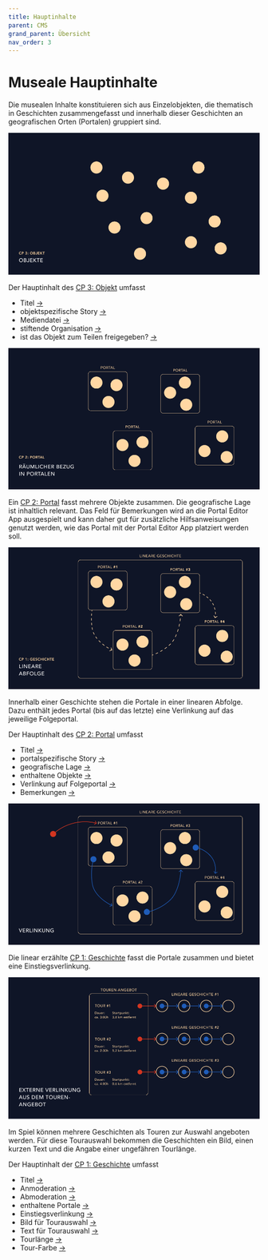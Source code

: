 ```yaml
---
title: Hauptinhalte
parent: CMS
grand_parent: Übersicht
nav_order: 3
---
```


# Museale Hauptinhalte

Die musealen Inhalte konstituieren sich aus Einzelobjekten, die thematisch in Geschichten zusammengefasst und innerhalb dieser Geschichten an geografischen Orten (Portalen) gruppiert sind.

![Objekte](/img/content-structure-1.png)

Der Hauptinhalt des [CP 3: Objekt](2.1-cms-struktur.html#cp-3-objekt) umfasst

- Titel [&#8594;](https://ekkip.github.io/zwanzig-ar-doc/2.1-cms-struktur.html#titel-text-2)
- objektspezifische Story [&#8594;](https://ekkip.github.io/zwanzig-ar-doc/2.1-cms-struktur.html#objektspezifische-story-textobjekt)
- Mediendatei [&#8594;](https://ekkip.github.io/zwanzig-ar-doc/2.1-cms-struktur.html#media-contentful-media-asset-mult)
- stiftende Organisation [&#8594;](https://ekkip.github.io/zwanzig-ar-doc/2.1-cms-struktur.html#stiftende-organisation-cp-5-institution)
- ist das Objekt zum Teilen freigegeben?  [&#8594;](https://ekkip.github.io/zwanzig-ar-doc/2.1-cms-struktur.html#zum-teilen-freigegeben-janein)

![Portale](/img/content-structure-2.png)

Ein [CP 2: Portal](2.1-cms-struktur.html#cp-2-portal) fasst mehrere Objekte zusammen. Die geografische Lage ist inhaltlich relevant. Das Feld für Bemerkungen wird an die Portal Editor App ausgespielt und kann daher gut für zusätzliche Hilfsanweisungen genutzt werden, wie das Portal mit der Portal Editor App platziert werden soll.

![Portalabfolge](/img/content-structure-3.png)

Innerhalb einer Geschichte stehen die Portale in einer linearen Abfolge. Dazu enthält jedes Portal (bis auf das letzte) eine Verlinkung auf das jeweilige Folgeportal.

Der Hauptinhalt des [CP 2: Portal](2.1-cms-struktur.html#cp-2-portal) umfasst

- Titel [&#8594;](https://ekkip.github.io/zwanzig-ar-doc/2.1-cms-struktur.html#titel-text-1)
- portalspezifische Story [&#8594;](https://ekkip.github.io/zwanzig-ar-doc/2.1-cms-struktur.html#portalspezifische-story-textobjekt)
- geografische Lage [&#8594;](https://ekkip.github.io/zwanzig-ar-doc/2.1-cms-struktur.html#standort-gps-location)
- enthaltene Objekte [&#8594;](https://ekkip.github.io/zwanzig-ar-doc/2.1-cms-struktur.html#objekte-cp-3-objekt-mult)
- Verlinkung auf Folgeportal [&#8594;](https://ekkip.github.io/zwanzig-ar-doc/2.1-cms-struktur.html#)
- Bemerkungen [&#8594;](https://ekkip.github.io/zwanzig-ar-doc/2.1-cms-struktur.html#)

![Verlinkte Geschichte](/img/content-structure-4.png)

Die linear erzählte [CP 1: Geschichte](2.1-cms-struktur.html#cp-1-geschichte) fasst die Portale zusammen und bietet eine Einstiegsverlinkung.

![Tourangebot](/img/content-structure-8.png)

Im Spiel können mehrere Geschichten als Touren zur Auswahl angeboten werden. Für diese Tourauswahl bekommen die Geschichten ein Bild, einen kurzen Text und die Angabe einer ungefähren Tourlänge.

Der Hauptinhalt der [CP 1: Geschichte](2.1-cms-struktur.html#cp-1-geschichte) umfasst

- Titel [&#8594;](https://ekkip.github.io/zwanzig-ar-doc/2.1-cms-struktur.html#titel-text)
- Anmoderation [&#8594;](https://ekkip.github.io/zwanzig-ar-doc/2.1-cms-struktur.html#anmoderation-textobjekt)
- Abmoderation [&#8594;](https://ekkip.github.io/zwanzig-ar-doc/2.1-cms-struktur.html#abmoderation-textobjekt)
- enthaltene Portale [&#8594;](https://ekkip.github.io/zwanzig-ar-doc/2.1-cms-struktur.html#portale-cp-2-portal-mult)
- Einstiegsverlinkung [&#8594;](https://ekkip.github.io/zwanzig-ar-doc/2.1-cms-struktur.html#einstiegs-linkobjekttyp-linkobjekttyp)
- Bild für Tourauswahl [&#8594;](https://ekkip.github.io/zwanzig-ar-doc/2.1-cms-struktur.html#bild-für-tourauswahl-contentful-media-asset)
- Text für Tourauswahl [&#8594;](https://ekkip.github.io/zwanzig-ar-doc/2.1-cms-struktur.html#text-für-tourauswahl-text)
- Tourlänge [&#8594;](https://ekkip.github.io/zwanzig-ar-doc/2.1-cms-struktur.html#tourlänge-zahl)
- Tour-Farbe [&#8594;](https://ekkip.github.io/zwanzig-ar-doc/2.1-cms-struktur.html#farbe-tour-farbe)
